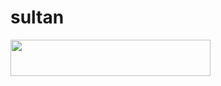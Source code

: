 # sultan

<p align="left"><a href="https://heroku.com/deploy?template=https://github.com/SulCli/mus1"> <img src="https://img.shields.io/badge/Deploy%20To%20Heroku-purple?style=for-the-badge&logo=heroku" width="320" height="58.45"/></a></p>
